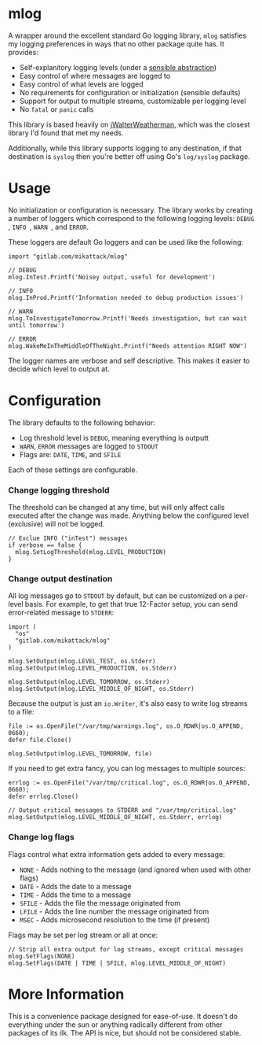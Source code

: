 # mlog

A wrapper around the excellent standard Go logging library, `mlog` satisfies my logging preferences in ways that no other package quite has.  It provides:

- Self-explanitory logging levels (under a [sensible abstraction](http://labs.ig.com/logging-level-wrong-abstraction))
- Easy control of where messages are logged to
- Easy control of what levels are logged
- No requirements for configuration or initialization (sensible defaults)
- Support for output to multiple streams, customizable per logging level
- No `fatal` or `panic` calls

This library is based heavily on [jWalterWeatherman](https://github.com/spf13/jWalterWeatherman),
which was the closest library I'd found that met my needs.

Additionally, while this library supports logging to any destination, if that destination is `syslog` then you're better off using Go's `log/syslog` package.


# Usage

No initialization or configuration is necessary.  The library works by creating a number of loggers which correspond to the following logging levels: `DEBUG `, `INFO `, `WARN `, and `ERROR`.

These loggers are default Go loggers and can be used like the following:

```
import "gitlab.com/mikattack/mlog"

// DEBUG
mlog.InTest.Printf('Noisey output, useful for development')

// INFO
mlog.InProd.Printf('Information needed to debug production issues')

// WARN
mlog.ToInvestigateTomorrow.Printf('Needs investigation, but can wait until tomorrow')

// ERROR
mlog.WakeMeInTheMiddleOfTheNight.Printf("Needs attention RIGHT NOW")
```

The logger names are verbose and self descriptive. This makes it easier to decide which level to output at.


# Configuration

The library defaults to the following behavior:

- Log threshold level is `DEBUG`, meaning everything is outputt
- `WARN`, `ERROR` messages are logged to `STDOUT`
- Flags are: `DATE`, `TIME`, and `SFILE`

Each of these settings are configurable.

### Change logging threshold

The threshold can be changed at any time, but will only affect calls executed after the change was made. Anything below the configured level (exclusive) will not be logged.

```
// Exclue INFO ("inTest") messages
if verbose == false {
  mlog.SetLogThreshold(mlog.LEVEL_PRODUCTION)
}
```

### Change output destination

All log messages go to `STDOUT` by default, but can be customized on a per-level basis.  For example, to get that true 12-Factor setup, you can send error-related message to `STDERR`:

```
import (
  "os"
  "gitlab.com/mikattack/mlog"
)

mlog.SetOutput(mlog.LEVEL_TEST, os.Stderr)
mlog.SetOutput(mlog.LEVEL_PRODUCTION, os.Stderr)

mlog.SetOutput(mlog.LEVEL_TOMORROW, os.Stderr)
mlog.SetOutput(mlog.LEVEL_MIDDLE_OF_NIGHT, os.Stderr)
```

Because the output is just an `io.Writer`, it's also easy to write log streams to a file:

```
file := os.OpenFile("/var/tmp/warnings.log", os.O_RDWR|os.O_APPEND, 0660);
defer file.Close()

mlog.SetOutput(mlog.LEVEL_TOMORROW, file)
```

If you need to get extra fancy, you can log messages to multiple sources:

```
errlog := os.OpenFile("/var/tmp/critical.log", os.O_RDWR|os.O_APPEND, 0660);
defer errlog.Close()

// Output critical messages to STDERR and "/var/tmp/critical.log"
mlog.SetOutput(mlog.LEVEL_MIDDLE_OF_NIGHT, os.Stderr, errlog)
```

### Change log flags

Flags control what extra information gets added to every message:

- `NONE` - Adds nothing to the message (and ignored when used with other flags)
- `DATE` - Adds the date to a message
- `TIME` - Adds the time to a message
- `SFILE` - Adds the file the message originated from
- `LFILE` - Adds the line number the message originated from
- `MSEC` - Adds microsecond resolution to the time (if present)

Flags may be set per log stream or all at once:

```
// Strip all extra output for log streams, except critical messages
mlog.SetFlags(NONE)
mlog.SetFlags(DATE | TIME | SFILE, mlog.LEVEL_MIDDLE_OF_NIGHT)
```


# More Information

This is a convenience package designed for ease-of-use.  It doesn't do everything under the sun or anything radically different from other packages of its ilk.  The API is nice, but should not be considered stable.

